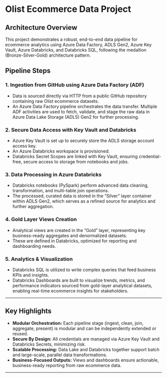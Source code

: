 # Olist Ecommerce Data Project

## Architecture Overview
This project demonstrates a robust, end-to-end data pipeline for ecommerce analytics using Azure Data Factory, ADLS Gen2, Azure Key Vault, Azure Databricks, and Databricks SQL,
following the medallion (Bronze-Silver-Gold) architecture pattern.

## Pipeline Steps

### 1. Ingestion from GitHub using Azure Data Factory (ADF)
- Data is sourced directly via HTTP from a public GitHub repository containing raw Olist ecommerce datasets.
- An Azure Data Factory pipeline orchestrates the data transfer. Multiple ADF activities are used to fetch, validate, and stage the raw data in Azure Data Lake Storage (ADLS) Gen2
  for further processing.

### 2. Secure Data Access with Key Vault and Databricks
- Azure Key Vault is set up to securely store the ADLS storage account access key.
- An Azure Databricks workspace is provisioned.
- Databricks Secret Scopes are linked with Key Vault, ensuring credential-free, secure access to storage from notebooks and jobs.

### 3. Data Processing in Azure Databricks
- Databricks notebooks (PySpark) perform advanced data cleaning, transformation, and multi-table join operations.
- The processed, curated data is stored in the “Silver” layer container within ADLS Gen2, which serves as a refined source for analytics and further aggregation.

### 4. Gold Layer Views Creation
- Analytical views are created in the “Gold” layer, representing key business-ready aggregates and denormalized datasets.
- These are defined in Databricks, optimized for reporting and dashboarding needs.

### 5. Analytics & Visualization
- Databricks SQL is utilized to write complex queries that feed business KPIs and insights.
- Databricks Dashboards are built to visualize trends, metrics, and performance indicators sourced from gold-layer analytical datasets, enabling real-time ecommerce insights
  for stakeholders.

---

## Key Highlights
- **Modular Orchestration:** Each pipeline stage (ingest, clean, join, aggregate, present) is modular and can be independently extended or reused.
- **Secure By Design:** All credentials are managed via Azure Key Vault and Databricks Secrets, minimizing risk.
- **Scalable Processing:** Data Lake and Databricks together support batch and large-scale, parallel data transformations.
- **Business-Focused Outputs:** Views and dashboards ensure actionable, business-ready reporting from raw ecommerce data.

---

